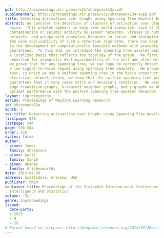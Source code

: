 ```yaml
---
pdf: http://proceedings.mlr.press/v31/sharpnack13a.pdf
supplementary: http://proceedings.mlr.press/v31/sharpnack13a-supp.pdf
title: Detecting Activations over Graphs using Spanning Tree Wavelet Bases
abstract: We consider the detection of clusters of activation over graphs under Gaussian
  noise.  This problem appears in many real world scenarios, such as the detecting
  contamination or seismic activity by sensor networks, viruses in human and computer
  networks, and groups with anomalous behavior in social and biological networks.  Despite
  the wide applicability of such a detection algorithm, there has been little success
  in the development of computationally feasible methods with provable theoretical
  guarantees.  To this end, we introduce the spanning tree wavelet basis over a graph,
  a localized basis that reflects the topology of the graph.  We first provide a necessary
  condition for asymptotic distinguishability of the null and alternative hypotheses.  Then
  we prove that for any spanning tree, we can hope to correctly detect signals in
  a low signal-to-noise regime using spanning tree wavelets.  We propose a randomized
  test, in which we use a uniform spanning tree in the basis construction.  Using
  electrical network theory, we show that the uniform spanning tree provides strong
  guarantees that in many cases match our necessary condition.  We prove that for
  edge transitive graphs, k-nearest neighbor graphs, and ε-graphs we obtain nearly
  optimal performance with the uniform spanning tree wavelet detector.
layout: inproceedings
series: Proceedings of Machine Learning Research
id: sharpnack13a
month: 0
tex_title: Detecting Activations over Graphs using Spanning Tree Wavelet Bases
firstpage: 536
lastpage: 544
page: 536-544
order: 536
cycles: false
author:
- given: James
  family: Sharpnack
- given: Aarti
  family: Singh
- given: Akshay
  family: Krishnamurthy
date: 2013-04-29
address: Scottsdale, Arizona, USA
publisher: PMLR
container-title: Proceedings of the Sixteenth International Conference on Artificial
  Intelligence and Statistics
volume: '31'
genre: inproceedings
issued:
  date-parts:
  - 2013
  - 4
  - 29
# Format based on citeproc: http://blog.martinfenner.org/2013/07/30/citeproc-yaml-for-bibliographies/
---
```

